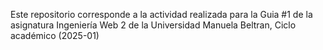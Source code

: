 Este repositorio corresponde a la actividad realizada para la Guia #1 de la asignatura Ingeniería Web 2 de la Universidad Manuela Beltran, Ciclo académico (2025-01) 
